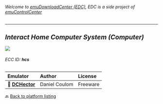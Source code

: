 ###### Welcome to [emuDownloadCenter (EDC)](https://github.com/PhoenixInteractiveNL/emuDownloadCenter/wiki/), EDC is a side project of [emuControlCenter](https://github.com/PhoenixInteractiveNL/emuControlCenter/wiki/)
***
## _Interact Home Computer System (Computer)_
![](https://raw.githubusercontent.com/wiki/PhoenixInteractiveNL/emuDownloadCenter/images_platform/ecc_hcs_teaser.png)
###### ECC ID: **hcs**

| Emulator   | Author      | License     |
|:-----------|:------------|:------------|
| :file_folder: [**DCHector**](https://github.com/PhoenixInteractiveNL/emuDownloadCenter/wiki/Emulator-dchector#menu) | Daniel Coulom | Freeware |

:back: [Back to platform listing](https://github.com/PhoenixInteractiveNL/emuDownloadCenter/wiki/EDC-Platform-List)
